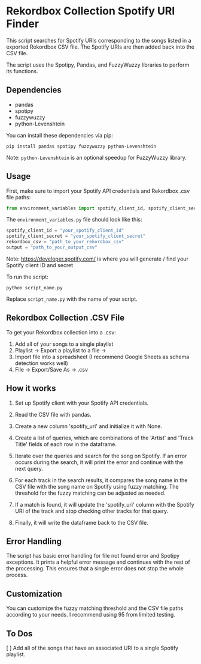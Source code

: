 # Rekordbox Collection Spotify URI Finder

This script searches for Spotify URIs corresponding to the songs listed in a exported Rekordbox CSV file. The Spotify URIs are then added back into the CSV file.

The script uses the Spotipy, Pandas, and FuzzyWuzzy libraries to perform its functions.

## Dependencies
- pandas
- spotipy
- fuzzywuzzy
- python-Levenshtein

You can install these dependencies via pip:

```
pip install pandas spotipy fuzzywuzzy python-Levenshtein
```

Note: `python-Levenshtein` is an optional speedup for FuzzyWuzzy library.

## Usage

First, make sure to import your Spotify API credentials and Rekordbox .csv file paths:

```python
from environment_variables import spotify_client_id, spotify_client_secret, rekordbox_csv, rekordbox_csv_output
```

The `environment_variables.py` file should look like this:

```python
spotify_client_id = "your_spotify_client_id"
spotify_client_secret = "your_spotify_client_secret"
rekordbox_csv = "path_to_your_rekordbox_csv"
output = "path_to_your_output_csv"
```
Note: https://developer.spotify.com/ is where you will generate / find your Spotify client ID and secret 

To run the script:

```
python script_name.py
```

Replace `script_name.py` with the name of your script.

## Rekordbox Collection .CSV File
To get your Rekordbox collection into a .csv:
1. Add all of your songs to a single playlist
2. Playlist -> Export a playlist to a file ->
4. Import file into a spreadsheet (I recommend Google Sheets as schema detection works well)
5. File -> Export/Save As -> .csv

## How it works

1. Set up Spotify client with your Spotify API credentials.

2. Read the CSV file with pandas.

3. Create a new column 'spotify_uri' and initialize it with None.

4. Create a list of queries, which are combinations of the 'Artist' and 'Track Title' fields of each row in the dataframe.

5. Iterate over the queries and search for the song on Spotify. If an error occurs during the search, it will print the error and continue with the next query.

6. For each track in the search results, it compares the song name in the CSV file with the song name on Spotify using fuzzy matching. The threshold for the fuzzy matching can be adjusted as needed.

7. If a match is found, it will update the 'spotify_uri' column with the Spotify URI of the track and stop checking other tracks for that query.

8. Finally, it will write the dataframe back to the CSV file.

## Error Handling

The script has basic error handling for file not found error and Spotipy exceptions. It prints a helpful error message and continues with the rest of the processing. This ensures that a single error does not stop the whole process.

## Customization

You can customize the fuzzy matching threshold and the CSV file paths according to your needs.  I recommend using 95 from limited testing.

## To Dos
[ ] Add all of the songs that have an associated URI to a single Spotify playlist.

